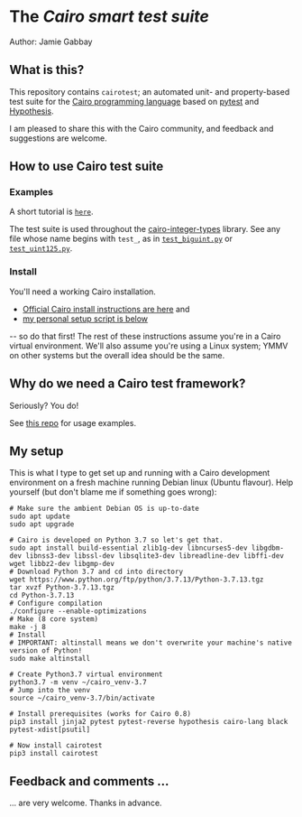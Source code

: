 # The _Cairo smart test suite_

Author: Jamie Gabbay

## What is this?

This repository contains `cairotest`; an automated unit- and property-based test suite for the [Cairo programming language](https://www.cairo-lang.org/) based on [pytest](https://docs.pytest.org/) and [Hypothesis](https://hypothesis.readthedocs.io/en/latest/).

I am pleased to share this with the Cairo community, and feedback and suggestions are welcome.


## How to use Cairo test suite

### Examples

A short tutorial is [`here`](https://github.com/bellissimogiorno//tree/main/cairotest-demo).

The test suite is used throughout the [cairo-integer-types](https://github.com/bellissimogiorno/cairo-integer-types/tree/main/) library.  See any file whose name begins with `test_`, as in [`test_biguint.py`](https://github.com/bellissimogiorno/cairo-integer-types/blob/main/int_unbounded/test_bigint.py) or [`test_uint125.py`](https://github.com/bellissimogiorno/cairo-integer-types/blob/main/int_fixedwidth/test_uint125.py).



### Install

You'll need a working Cairo installation.

* [Official Cairo install instructions are here](https://www.cairo-lang.org/docs/quickstart.html#installation) and
* [my personal setup script is below](#my-install)

-- so do that first!  The rest of these instructions assume you're in a Cairo virtual environment.  We'll also assume you're using a Linux system; YMMV on other systems but the overall idea should be the same.

## Why do we need a Cairo test framework?

Seriously?  You do!

See [this repo](https://github.com/bellissimogiorno/cairo-integer-types/tree/main/) for usage examples. 

## My setup 

This is what I type to get set up and running with a Cairo development environment on a fresh machine running Debian linux (Ubuntu flavour).  Help yourself (but don't blame me if something goes wrong):

```
# Make sure the ambient Debian OS is up-to-date
sudo apt update
sudo apt upgrade

# Cairo is developed on Python 3.7 so let's get that.
sudo apt install build-essential zlib1g-dev libncurses5-dev libgdbm-dev libnss3-dev libssl-dev libsqlite3-dev libreadline-dev libffi-dev wget libbz2-dev libgmp-dev
# Download Python 3.7 and cd into directory
wget https://www.python.org/ftp/python/3.7.13/Python-3.7.13.tgz
tar xvzf Python-3.7.13.tgz
cd Python-3.7.13
# Configure compilation
./configure --enable-optimizations
# Make (8 core system)
make -j 8
# Install
# IMPORTANT: altinstall means we don't overwrite your machine's native version of Python!
sudo make altinstall

# Create Python3.7 virtual environment
python3.7 -m venv ~/cairo_venv-3.7
# Jump into the venv
source ~/cairo_venv-3.7/bin/activate

# Install prerequisites (works for Cairo 0.8)
pip3 install jinja2 pytest pytest-reverse hypothesis cairo-lang black pytest-xdist[psutil]

# Now install cairotest
pip3 install cairotest
```

## Feedback and comments ...

... are very welcome.  Thanks in advance.
